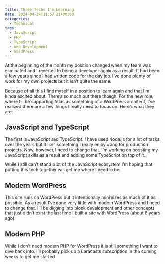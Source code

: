 ```yaml
---
title: Three Techs I’m Learning
date: 2024-04-24T11:57:21+00:00
categories:
  - Technical
tags:
  - JavaScript
  - PHP
  - TypeScript
  - Web Development
  - WordPress
---
```


At the beginning of the month my position changed when my team was eliminated and I reverted to being a developer again as a result. It had been a few years since I had written code for the day job. I’ve done plenty of work for my own projects but it isn’t quite the same.

Because of all this I find myself in a position to learn again and that I’m kinda excited about. There’s so much out there though. For the new role, where I’ll be supporting Atlas as something of a WordPress architect, I’ve realized there are a few things I really need to focus on. Here’s what they are:

## JavaScript and TypeScript

The first is JavaScript and TypeScript. I have used Node.js for a lot of tasks over the years but it isn’t something I really enjoy using for production projects. Now, however, I need to change that. I’m working on boosting my JavaScript skills as a result and adding some TypeScript on top of it.

While I still can’t stand a lot of the JavaScript ecosystem I’m hoping that putting this tech together will get me where I need to be.

## Modern WordPress

This site runs on WordPress but it intentionally minimizes as much of it as possible. As a result I’ve done very little with modern WordPress and I need to change that. I’ll be digging into block development and other concepts that just didn’t exist the last time I built a site with WordPress (about 8 years ago).

## Modern PHP

While I don’t need modern PHP for WordPress it is still something I want to dive back into. I’ll probably pick up a Laracasts subscription in the coming weeks to get me started.